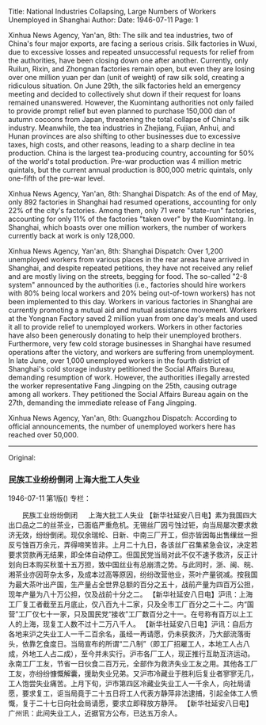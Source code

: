 Title: National Industries Collapsing, Large Numbers of Workers Unemployed in Shanghai
Author:
Date: 1946-07-11
Page: 1

Xinhua News Agency, Yan'an, 8th: The silk and tea industries, two of China's four major exports, are facing a serious crisis. Silk factories in Wuxi, due to excessive losses and repeated unsuccessful requests for relief from the authorities, have been closing down one after another. Currently, only Ruilun, Rixin, and Zhongnan factories remain open, but even they are losing over one million yuan per dan (unit of weight) of raw silk sold, creating a ridiculous situation. On June 29th, the silk factories held an emergency meeting and decided to collectively shut down if their request for loans remained unanswered. However, the Kuomintang authorities not only failed to provide prompt relief but even planned to purchase 150,000 dan of autumn cocoons from Japan, threatening the total collapse of China's silk industry. Meanwhile, the tea industries in Zhejiang, Fujian, Anhui, and Hunan provinces are also shifting to other businesses due to excessive taxes, high costs, and other reasons, leading to a sharp decline in tea production. China is the largest tea-producing country, accounting for 50% of the world's total production. Pre-war production was 4 million metric quintals, but the current annual production is 800,000 metric quintals, only one-fifth of the pre-war level.

Xinhua News Agency, Yan'an, 8th: Shanghai Dispatch: As of the end of May, only 892 factories in Shanghai had resumed operations, accounting for only 22% of the city's factories. Among them, only 71 were "state-run" factories, accounting for only 11% of the factories "taken over" by the Kuomintang. In Shanghai, which boasts over one million workers, the number of workers currently back at work is only 128,000.

Xinhua News Agency, Yan'an, 8th: Shanghai Dispatch: Over 1,200 unemployed workers from various places in the rear areas have arrived in Shanghai, and despite repeated petitions, they have not received any relief and are mostly living on the streets, begging for food. The so-called "2-8 system" announced by the authorities (i.e., factories should hire workers with 80% being local workers and 20% being out-of-town workers) has not been implemented to this day. Workers in various factories in Shanghai are currently promoting a mutual aid and mutual assistance movement. Workers at the Yongnan Factory saved 2 million yuan from one day's meals and used it all to provide relief to unemployed workers. Workers in other factories have also been generously donating to help their unemployed brothers. Furthermore, very few cold storage businesses in Shanghai have resumed operations after the victory, and workers are suffering from unemployment. In late June, over 1,000 unemployed workers in the fourth district of Shanghai's cold storage industry petitioned the Social Affairs Bureau, demanding resumption of work. However, the authorities illegally arrested the worker representative Fang Jingping on the 25th, causing outrage among all workers. They petitioned the Social Affairs Bureau again on the 27th, demanding the immediate release of Fang Jingping.

Xinhua News Agency, Yan'an, 8th: Guangzhou Dispatch: According to official announcements, the number of unemployed workers here has reached over 50,000.



<hr /> 

Original: 


### 民族工业纷纷倒闭  上海大批工人失业

1946-07-11
第1版()
专栏：

　　民族工业纷纷倒闭
　  上海大批工人失业
    【新华社延安八日电】素为我国四大出口品之二的丝茶业，已面临严重危机。无锡丝厂因亏蚀过钜，向当局屡次要求救济无效，纷纷倒闭。现仅余瑞纶、日新、中南三厂开工，但亦皆因每出售缫丝一担反亏蚀百万余元，弄得啼笑皆非。上月二十九日，各该丝厂召集紧急会议，决定若要求贷款再无结果，即全体自动停工。但国民党当局对此不仅不速予救济，反正计划向日本购买秋茧十五万担，致中国丝业有总崩溃之势。与此同时，浙、闽、皖、湘茶业亦因苛杂太多，及成本过高等原因，纷纷改营他业，茶叶产量锐减。按我国为最大茶叶出产国，生产量占全世界总额的百分之五十，战前产量为四百万公担，现年产量为八十万公担，仅及战前十分之二。
    【新华社延安八日电】沪讯：上海工厂复工者截至五月底止，仅八百九十二家，只及全市工厂百分之二十二。内“国营”工厂仅七十一家，只及国民党“接收”工厂数百分之十一。在号称有百万以上工人的上海，现复工人数不过十二万八千人。
    【新华社延安八日电】沪讯：自后方各地来沪之失业工人一千二百余名，虽经一再请愿，仍未获救济，乃大部流落街头，依靠乞食度日。当局宣布的所谓“二八制”（即工厂招雇工人，本地工人占八成，外地工人占二成），至今并未实行。沪市各厂工人，现正推行互助互济运动。永南工厂工友，节省一日伙食二百万元，全部作为救济失业工友之用。其他各工厂工友，亦纷纷慷慨解囊，援助失业兄弟。又沪市冷藏业于胜利后复业者寥寥无几，工人饱尝失业痛苦。上月下旬，沪市第四区冷藏业失业工人一千余人，向社局请愿，要求复工，讵当局竟于二十五日将工人代表方静萍非法逮捕，引起全体工人愤慨，复于二十七日向社会局请愿，要求立即释放方静萍。
    【新华社延安八日电】广州讯：此间失业工人，近据官方公布，已达五万余人。
